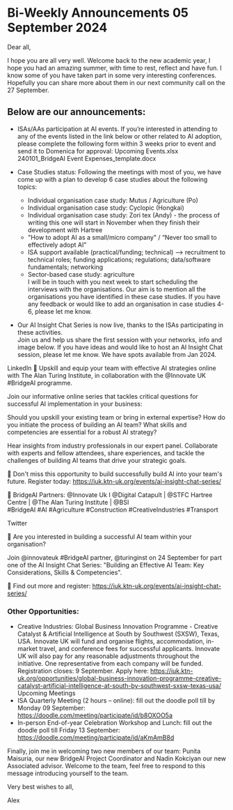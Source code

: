 # Bi-Weekly Announcements 05 September 2024

Dear all,  

I hope you are all very well. Welcome back to the new academic year, I hope you had an amazing summer, with time to rest, reflect and have fun. I know some of you have taken part in some very interesting conferences. Hopefully you can share more about them in our next community call on the 27 September.  

## Below are our announcements: 

* ISAs/AAs participation at AI events. If you’re interested in attending to any of the events listed in the link below or other related to AI adoption, please complete the following form within 3 weeks prior to event and send it to Domenica for approval: 
Upcoming Events.xlsx 
240101_BridgeAI Event Expenses_template.docx  
* Case Studies status: Following the meetings with most of you, we have come up with a plan to develop 6 case studies about the following topics: 
  * Individual organisation case study: Mutus / Agriculture (Po) 
  * Individual organisation case study: Cyclopic (Hongkai) 
  * Individual organisation case study:  Zori tex (Andy) - the process of writing this one will start in November when they finish their development with Hartree 
  * "How to adopt AI as a small/micro company" / “Never too small to effectively adopt AI” 
  * ISA support available (practical/funding; technical) –> recruitment to technical roles; funding applications; regulations; data/software fundamentals; networking 
  * Sector-based case study: agriculture  
I will be in touch with you next week to start scheduling the interviews with the  organisations. Our aim is to mention all the organisations you have identified in these case studies. If you have any feedback or would like to add an organisation in case studies 4-6, please let me know. 
 
* Our AI Insight Chat Series is now live, thanks to the ISAs participating in these activities.  
Join us and help us share the first session with your networks, info and image below. If you have ideas and would like to host an AI Insight Chat session, please let me know. We have spots available from Jan 2024.
 
LinkedIn 
🚀 Upskill and equip your team with effective AI strategies online with The Alan Turing Institute, in collaboration with the @Innovate UK #BridgeAI programme. 
 
Join our informative online series that tackles critical questions for successful AI implementation in your business: 
 
Should you upskill your existing team or bring in external expertise? 
How do you initiate the process of building an AI team? 
What skills and competencies are essential for a robust AI strategy? 
 
Hear insights from industry professionals in our expert panel. Collaborate with experts and fellow attendees, share experiences, and tackle the challenges of building AI teams that drive your strategic goals. 
 
📅 Don't miss this opportunity to build successfully build AI into your team's future. Register today: https://iuk.ktn-uk.org/events/ai-insight-chat-series/ 
 
🤝 BridgeAI Partners: @Innovate Uk I @Digital Catapult | @STFC Hartree Centre | @The Alan Turing Institute | @BSI   
#BridgeAI #AI #Agriculture #Construction #CreativeIndustries #Transport 
 
Twitter 

🚀 Are you interested in building a successful AI team within your organisation?  

Join @innovateuk #BridgeAI partner, @turinginst on 24 September for part one of the AI Insight Chat Series: "Building an Effective AI Team: Key Considerations, Skills & Competencies".  

🔎 Find out more and register: https://iuk.ktn-uk.org/events/ai-insight-chat-series/ 

 
 
### Other Opportunities: 
* Creative Industries: Global Business Innovation Programme - Creative Catalyst & Artificial Intelligence at South by Southwest (SXSW), Texas, USA. Innovate UK will fund and organise flights, accommodation, in-market travel, and conference fees for successful applicants. Innovate UK will also pay for any reasonable adjustments throughout the initiative. One representative from each company will be funded. Registration closes: 9 September. Apply here: https://iuk.ktn-uk.org/opportunities/global-business-innovation-programme-creative-catalyst-artificial-intelligence-at-south-by-southwest-sxsw-texas-usa/ 
Upcoming Meetings
* ISA Quarterly Meeting (2 hours – online):  fill out the doodle poll till by Monday 09 September: https://doodle.com/meeting/participate/id/b8OXOO5a 
* In-person End-of-year Celebration Workshop and Lunch: fill out the doodle poll till Friday 13 September: https://doodle.com/meeting/participate/id/aKmAmB8d 

Finally, join me in welcoming two new members of our team: Punita Maisuria, our new BridgeAI Project Coordinator and Nadin Kokciyan our new Associated advisor. Welcome to the team, feel free to respond to this message introducing yourself to the team. 

Very best wishes to all,  

Alex 

